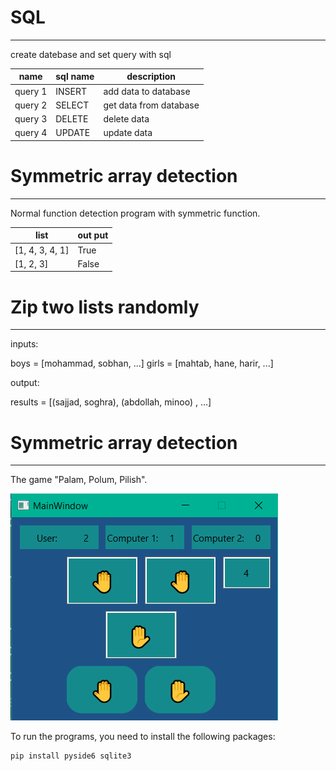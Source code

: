 # SQL

---

create datebase and set query with sql

 name    | sql name | description            
---------|----------|------------------------
 query 1 | INSERT   | add data to database   
 query 2 | SELECT   | get data from database 
 query 3 | DELETE   | delete data            
 query 4 | UPDATE   | update data            

# Symmetric array detection

---

Normal function detection program with symmetric function.

 list            | out put 
-----------------|---------
 [1, 4, 3, 4, 1] | True    
 [1, 2, 3]       | False   

# Zip two lists randomly

---
inputs:

boys = [mohammad, sobhan, ...]
girls = [mahtab, hane, harir, ...]

output:

results = [(sajjad, soghra), (abdollah, minoo) , …]

# Symmetric array detection

---

The game "Palam, Polum, Pilish".

![game](assets/img.png)


To run the programs, you need to install the following packages:

```
pip install pyside6 sqlite3
```